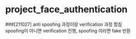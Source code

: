 # project_face_authentication

###[211027]
anti spoofing 과정이랑 verification 과정 합침 </br>
spoofing이 아니면 verification 진행, spoofing 이라면 fake 반환
